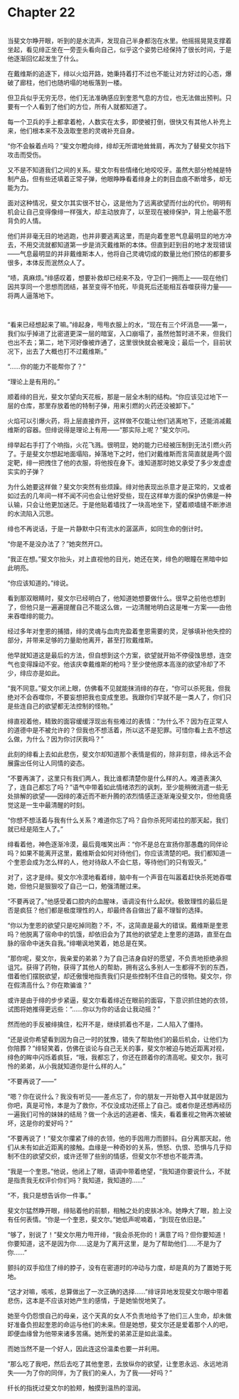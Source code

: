 # Chapter 22

<br>
当斐文尔睁开眼，听到的是水流声，发现自己半身都泡在水里。他摇摇晃晃支撑着坐起，看见绯正坐在一旁歪头看向自己，似乎这个姿势已经保持了很长时间，于是他逐渐回忆起发生了什么。

在戴维斯的追逐下，绯以火焰开路，她秉持着打不过也不能让对方好过的心态，爆破了廊柱，他们也随坍塌的地板落到一楼。

但卫兵似乎无穷无尽，他们无法准确感应到奎恩气息的方位，也无法做出预判。只要有一个人看到了他们的方位，所有人就都知道了。

每一个卫兵的手上都拿着枪，人数实在太多，即使被打倒，很快又有其他人补充上来，他们根本来不及汲取奎恩的灵魂补充自身。

“你不会躲着点吗？”斐文尔瞪向绯，绯却无所谓地耸耸肩，再次为了替斐文尔挡下攻击而受伤。

又不是不知道我们之间的关系。斐文尔有些情绪化地咬咬牙。虽然大部分枪械是特制产品，但有些还填着正常子弹，他眼睁睁看着绯身上的刺目血痕不断增多，却无能为力。

面对这种情况，斐文尔其实很不甘心，这是他为了远离欲望而付出的代价。明明有机会让自己变得像绯一样强大，却主动放弃了，以至现在被绯保护，背上他最不愿背负的人情。

他们并非毫无目的地逃跑，也并非要逃离这里，而是向着奎恩气息最明显的地方冲去，不用交流就都知道第一步是消灭戴维斯的本体。但直到赶到目的地才发现错误——气息最明显的并非戴维斯本人，他将自己灵魂切成的数量比他们预估的都要多很多，本体反而泯然众人了。

“啧，真麻烦。”绯感叹着，想要补救却已经来不及，守卫们一拥而上——现在他们因共享同一个思想而团结，甚至变得不怕死，毕竟死后还能相互吞噬获得力量——将两人逼落地下。

<br>

“看来已经想起来了嘛。”绯起身，甩甩衣服上的水，“现在有三个坏消息——第一，我们似乎掉进了比密道更深一层的暗室，入口崩塌了，虽然他暂时进不来，但我们也出不去；第二，地下河好像被炸通了，这里很快就会被淹没；最后一个，目前状况下，出去了大概也打不过戴维斯。”

“……你的能力不能帮你了？”

“理论上是有用的。”

顺着绯的目光，斐文尔望向天花板，那是一层全木制的结构。“你应该见过地下一层的仓库，那里存放着他的特制子弹，用来引燃的火药还没被卸下。”

火焰可以引爆火药，将上层直接炸开，这样做不仅能让他们逃离地下，还能消减戴维斯的容器。但绯说得是理论上有用——“那实际上呢？”斐文尔问。

绯举起右手打了个响指，火花飞溅。很明显，她的能力已经被压制到无法引燃火药了。于是斐文尔想起地面塌陷，掉落地下之时，他们对戴维斯而言简直就是两个固定靶，绯一把拽住了他的衣服，将他按在身下。谁知道那时她又承受了多少发虚虚实实的子弹？

为什么她要这样做？斐文尔突然有些烦躁。绯对他表现出杀意才是正常的，又或者如过去的几年间一样不闻不问也会让他好受些，现在这样单方面的保护仿佛是一种认输，只会让他更加迷茫。于是他贴着墙找了一块高地坐下，望着顺墙缝不断渗进的水流陷入沉思。

绯也不再说话，于是一片静默中只有流水的潺潺声，如同生命的倒计时。

“你是不是没办法了？”她突然开口。

“我正在想。”斐文尔抬头，对上直视他的目光，她还在笑，绯色的眼瞳在黑暗中如此明亮。

“你应该知道的。”绯说。

看到那双眼睛时，斐文尔已经明白了，他知道她想要做什么。很早之前他也想到了，但他只是一遍遍提醒自己不能这么做，一边清醒地明白这是唯一方案——由他来吞噬绯的能力。

经过多年对奎恩的捕猎，绯的灵魂与血肉充盈着奎恩需要的灵，足够填补他失控的部分，并带来足够的力量助他离开，甚至打败戴维斯。

他早就知道这是最后的方法，但自想到这个方案，欲望就开始不停侵蚀思想，连空气也变得躁动不安。他该庆幸戴维斯的枪吗？至少使他原本高涨的欲望冷却了不少，绯应亦是如此。

“我不同意。”斐文尔闭上眼，仿佛看不见就能抹消绯的存在，“你可以杀死我，但我绝对不会吞噬你，不要妄想把我也变成奎恩。我跟你们早就不是一类人了，你们只是些连自己的欲望都无法控制的怪物。”

绯直视着他，精致的面容缓缓浮现出有些难过的表情：“为什么不？因为在正常人的道德中是不被允许的？但我也不想活着，所以这不是犯罪。可惜你看上去不想这么做，为什么？因为你讨厌我吗？”

此刻的绯看上去如此悲伤，斐文尔却知道那个表情是假的，除非刻意，绯永远不会展露出任何让人同情的姿态。

“不要再演了，这里只有我们两人，我比谁都清楚你是什么样的人。难道表演久了，连自己都忘了吗？”语气中带着如此情绪浓烈的讽刺，至少能稍微消遣一些无处排解的欲望——因绯的凑近而不断升腾的浓烈情感正逐渐淹没斐文尔，但他竟感觉这是一生中最清醒的时刻。

“你想不想活着与我有什么关系？难道你忘了吗？自你杀死阿诺拉的那天起，我们就已经是陌生人了。”

绯看着他，神色逐渐冷漠，最后竟嗤笑出声：“你不是总在宣扬你那愚蠢的同伴论吗？如果不能离开这里，戴维斯会如何对待他们，你应该清楚的吧。我们都知道一个奎恩会成为怎么样的人，他对待敌人不会仁慈，等待他们的只有毁灭。”

对了，这才是绯。斐文尔冷漠地看着绯，脑中有一个声音在叫嚣着赶快杀死她吞噬她，但他只是狠狠咬了自己一口，勉强清醒过来。

“不要再说了。”他感受着口腔内的血腥味，语调没有什么起伏。极致理性的最后是否是疯狂？他们都是极度理性的人，却最终各自做出了最不理智的选择。

“你以为奎恩的欲望只是吃掉同胞？不，不，这简直是最大的错误。戴维斯是奎恩吗？他脱离了宿命中的饥饿，却依旧会为了其他的欲望走上奎恩的道路，直至在血脉的宿命中迷失自我。”绯嘲讽地笑着，她总是在笑。

“那你呢，斐文尔，我亲爱的弟弟？为了自己洁身自好的愿望，不负责地拒绝承担诅咒。获得了药物，获得了其他人的帮助，拥有这么多别人一生都得不到的东西，借着他们摆脱欲望，却还傲慢地指责我们只是些控制不住自己的怪物。斐文尔，你在假清高什么？你在欺骗谁？”

或许是由于绯的步步紧逼，斐文尔看着绯近在眼前的面容，下意识抓住她的衣领，试图将她推得更远些：“……你以为你的话会让我动摇？”

然而他的手反被绯擒住，松开不是，继续抓着也不是，二人陷入了僵持。

“还是说你希望看到因为自己一时的犹豫，错失了帮助他们的最后机会，让他们为你陪葬？”绯轻笑着，仿佛在谈论与自己无关的事，斐文尔被迫与她近距离对视，绯色的眸中闪烁着疯狂，“哦，我都忘了，你还在顾着你的清高呢。斐文尔，我可怜的弟弟，从小我就知道你是什么样的人。”

“不要再说了——”

“嗯？你在说什么？我没有听见——差点忘了，你的朋友一开始卷入其中就是因为你吧，真是可怜，本是为了救你，不仅没成功还搭上了自己。或者你是还想再经历一遍我们可怜的妹妹的结局？做一个永远的逃避者、懦夫，看着重视之物再次被破坏，这是你的爱好吗？”

“不要再说了！”斐文尔攥紧了绯的衣领，他的手因用力而颤抖。自分离那天起，他们从未有如此近距离的接触。血缘是一种奇妙的关系，愤怒、仇恨、恐惧与几乎抑制不住的欲望交织，或许还带了些别的情感，但斐文尔不想也不能弄清。

“我是一个奎恩。”他说，他闭上了眼，语调中带着绝望，“我知道你要说什么，不就是指责我无权评价你们吗？我知道，我知道的……”

“不，我只是想告诉你一件事。”

斐文尔猛然睁开眼，绯贴着他的前额，相触之处的皮肤冰冷。她睁大了眼，脸上没有任何表情。“你是一个奎恩，斐文尔。”她低声呢喃着，“到现在依旧是。”

“够了，别说了！”斐文尔用力甩开绯，“我会杀死你的！满意了吗？但你要知道！你要知道，这不是因为你……这是为了离开这里，是为了帮助他们……不是为了你……”

颤抖的双手掐住了绯的脖子，没有在密道时的冲动与力度，却是真的为了置她于死地。

“这才对嘛，咳咳，总算做出了一次正确的选择……”绯讶异地发现斐文尔眼中带着悲伤，这本是不应该对她产生的感情，于是她愉悦地笑了。

她至今仍怨恨自己的母亲，这个天真的女人不负责地给予了他们三人生命，却未做好准备负担起奎恩的命运与他们的未来。但是她想，斐文尔还是爱着那个人的吧，即便血缘曾为他带来诸多苦痛。她所爱的弟弟正是如此温柔。

而她当然不是一个好人，因此连这份温柔也要一并利用。

“那么吃了我吧，然后去吃了其他奎恩，去放纵你的欲望，让奎恩永远、永远地消失——为了你的同伴，为了我们的亲人，为了我——好吗？”

纤长的指抚过斐文尔的脸颊，触摸到温热的湿润。
